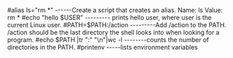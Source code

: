 #alias ls="rm *" ------Create a script that creates an alias. Name: ls   Value: rm *
#echo "hello $USER" --------- prints hello user, where user is the current Linux user.
#PATH=$PATH:/action ---------Add /action to the PATH. /action should be the last directory the shell looks into when looking for a program.
#echo $PATH |tr ":" "\n"|wc -l --------counts the number of directories in the PATH.
#printenv -----lists environment variables

